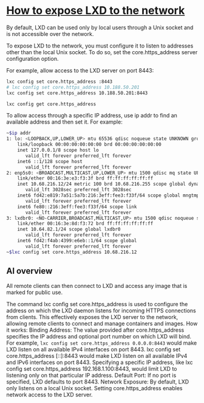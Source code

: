 # **[How to expose LXD to the network](https://documentation.ubuntu.com/lxd/latest/howto/server_expose/#server-expose)**

By default, LXD can be used only by local users through a Unix socket and is not accessible over the network.

To expose LXD to the network, you must configure it to listen to addresses other than the local Unix socket. To do so, set the core.https_address server configuration option.

For example, allow access to the LXD server on port 8443:

```bash
lxc config set core.https_address :8443
# lxc config set core.https_address 10.188.50.201
lxc config set core.https_address 10.188.50.201:8443

lxc config get core.https_address
```

To allow access through a specific IP address, use ip addr to find an available address and then set it. For example:

```bash
~$ip addr
1: lo: <LOOPBACK,UP,LOWER_UP> mtu 65536 qdisc noqueue state UNKNOWN group default qlen 1000
    link/loopback 00:00:00:00:00:00 brd 00:00:00:00:00:00
    inet 127.0.0.1/8 scope host lo
       valid_lft forever preferred_lft forever
    inet6 ::1/128 scope host
       valid_lft forever preferred_lft forever
2: enp5s0: <BROADCAST,MULTICAST,UP,LOWER_UP> mtu 1500 qdisc mq state UP group default qlen 1000
    link/ether 00:16:3e:e3:f3:3f brd ff:ff:ff:ff:ff:ff
    inet 10.68.216.12/24 metric 100 brd 10.68.216.255 scope global dynamic enp5s0
       valid_lft 3028sec preferred_lft 3028sec
    inet6 fd42:e819:7a51:5a7b:216:3eff:fee3:f33f/64 scope global mngtmpaddr noprefixroute
       valid_lft forever preferred_lft forever
    inet6 fe80::216:3eff:fee3:f33f/64 scope link
       valid_lft forever preferred_lft forever
3: lxdbr0: <NO-CARRIER,BROADCAST,MULTICAST,UP> mtu 1500 qdisc noqueue state DOWN group default qlen 1000
    link/ether 00:16:3e:8d:f3:72 brd ff:ff:ff:ff:ff:ff
    inet 10.64.82.1/24 scope global lxdbr0
       valid_lft forever preferred_lft forever
    inet6 fd42:f4ab:4399:e6eb::1/64 scope global
       valid_lft forever preferred_lft forever
~$lxc config set core.https_address 10.68.216.12
```

## AI overview

All remote clients can then connect to LXD and access any image that is marked for public use.

The command lxc config set core.https_address is used to configure the address on which the LXD daemon listens for incoming HTTPS connections from clients. This effectively exposes the LXD server to the network, allowing remote clients to connect and manage containers and images.
How it works:
Binding Address:
The value provided after core.https_address specifies the IP address and optional port number on which LXD will bind.
For example, `lxc config set core.https_address 0.0.0.0:8443` would make LXD listen on all available IPv4 interfaces on port 8443.
lxc config set core.https_address [::]:8443 would make LXD listen on all available IPv4 and IPv6 interfaces on port 8443.
Specifying a specific IP address, like lxc config set core.https_address 192.168.1.100:8443, would limit LXD to listening only on that particular IP address.
Default Port:
If no port is specified, LXD defaults to port 8443.
Network Exposure:
By default, LXD only listens on a local Unix socket. Setting core.https_address enables network access to the LXD server.
